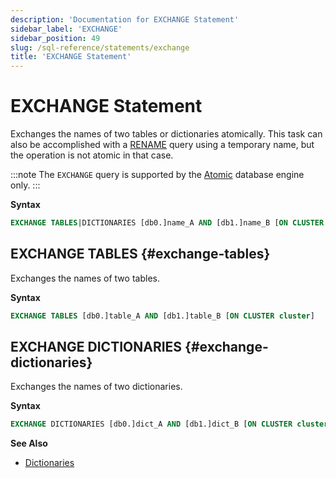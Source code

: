 ```yaml
---
description: 'Documentation for EXCHANGE Statement'
sidebar_label: 'EXCHANGE'
sidebar_position: 49
slug: /sql-reference/statements/exchange
title: 'EXCHANGE Statement'
---
```


# EXCHANGE Statement

Exchanges the names of two tables or dictionaries atomically.
This task can also be accomplished with a [RENAME](./rename.md) query using a temporary name, but the operation is not atomic in that case.

:::note
The `EXCHANGE` query is supported by the [Atomic](../../engines/database-engines/atomic.md) database engine only.
:::

**Syntax**

```sql
EXCHANGE TABLES|DICTIONARIES [db0.]name_A AND [db1.]name_B [ON CLUSTER cluster]
```

## EXCHANGE TABLES {#exchange-tables}

Exchanges the names of two tables.

**Syntax**

```sql
EXCHANGE TABLES [db0.]table_A AND [db1.]table_B [ON CLUSTER cluster]
```

## EXCHANGE DICTIONARIES {#exchange-dictionaries}

Exchanges the names of two dictionaries.

**Syntax**

```sql
EXCHANGE DICTIONARIES [db0.]dict_A AND [db1.]dict_B [ON CLUSTER cluster]
```

**See Also**

- [Dictionaries](../../sql-reference/dictionaries/index.md)
